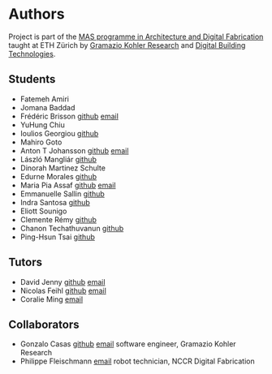 # Authors

Project is part of the [MAS programme in Architecture and Digital Fabrication](https://www.masdfab.com/) taught at ETH Zürich by [Gramazio Kohler Research](https://gramaziokohler.arch.ethz.ch/) and [Digital Building Technologies](https://dbt.arch.ethz.ch/).

## Students

* Fatemeh Amiri
* Jomana Baddad
* Frédéric Brisson [github](https://github.com/FredETH2019/) [email](mailto:frbrisson@hotmail.com)
* YuHung Chiu
* Ioulios Georgiou [github](https://github.com/iouliosG/)
* Mahiro Goto
* Anton T Johansson [github](https://github.com/tetov/) [email](mailto:anton@tetov.se)
* László Mangliár [github](https://github.com/railgnam/)
* Dinorah Martinez Schulte
* Edurne Morales [github](https://github.com/edurnemorales/)
* Maria Pia Assaf [github](https://github.com/Piaassaf) [email](mailto:pia.assaf@gmail.com)
* Emmanuelle Sallin [github](https://github.com/esallin/)
* Indra Santosa [github](https://github.com/isantosa/)
* Eliott Sounigo
* Clemente Rémy [github](https://github.com/clementeremy/)
* Chanon Techathuvanun [github](https://github.com/ctechathuvanun/)
* Ping-Hsun Tsai [github](https://github.com/PingHsunTsai/)

## Tutors

* David Jenny [github](https://github.com/DavidJenny/)  [email](mailto:david.jenny@arch.ethz.ch)
* Nicolas Feihl [github](https://github.com/feihln/)  [email](mailto:feihl@arch.ethz.ch)
* Coralie Ming [email](mailto:ming@arch.ethz.ch)

## Collaborators

* Gonzalo Casas [github](https://github.com/gonzalocasas) [email](mailto:casas@arch.ethz.ch) software engineer, Gramazio Kohler Research
* Philippe Fleischmann [email](mailto:fleischmann@dfab.ch) robot technician, NCCR Digital Fabrication
